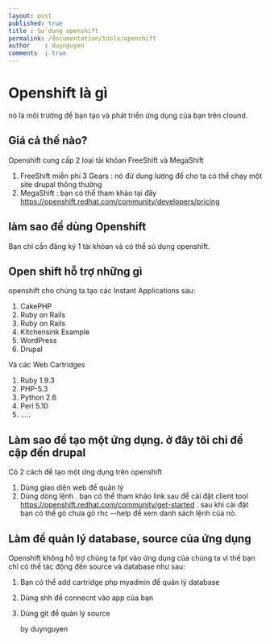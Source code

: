 ```yaml
---
layout: post
published: true
title : Sử dụng openshift
permalink: /documentation/tools/openshift
author    : duynguyen
comments  : true
---
```


# Openshift là gì

nó là môi trường để bạn tạo và phát triển ứng dụng của bạn trên clound.

## Giá cả thế nào?
 Openshift cung cấp 2 loại tài khỏan FreeShift và MegaShift
 
1. FreeShift miễn phí 3 Gears : nó đử dung lương để cho ta có thể chạy một site drupal thông thường
2. MegaShift : bạn có thể tham khảo tại đây https://openshift.redhat.com/community/developers/pricing

## làm sao để dùng Openshift
Bạn chỉ cần đăng ký 1 tài khỏan và có thể sủ dụng openshift.

## Open shift hỗ trợ những gì
openshift cho chúng ta tạo các Instant Applications sau:

1. CakePHP
1. Ruby on Rails
1. Ruby on Rails
1. Kitchensink Example
1. WordPress
1. Drupal

Và các Web Cartridges

1. Ruby 1.9.3
1. PHP-5.3
1. Python 2.6
1. Perl 5.10
1. .....

## Làm sao để tạo một ứng dụng. ở đây tôi chỉ đề cập đến drupal
Có 2 cách để tạo một ứng dụng trên openshift
1. Dùng giao diện web để quản lý
1. Dùng dòng lệnh . bạn có thể tham khảo link sau để cài đặt client tool https://openshift.redhat.com/community/get-started . sau khi cài đặt bạn có thể gõ chưa gõ rhc --help để xem danh sách lệnh của nó.

## Làm để quản lý database, source của ứng dụng
Openshift không hỗ trợ chúng ta fpt vào ứng dụng của chúng ta vì thế bạn chỉ có thể tác động đến source và database như sau:

1. Bạn có thể add cartridge php myadmin để quản lý database
1. Dùng shh để connecnt vào app của bạn
1. Dùng git để quản lý source



	by duynguyen